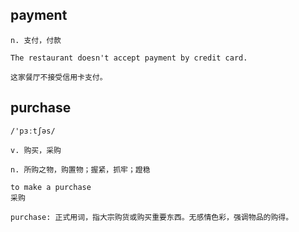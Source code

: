 ## payment
```
n. 支付，付款

The restaurant doesn't accept payment by credit card.

这家餐厅不接受信用卡支付。
```

## purchase
```
/'pɜːtʃəs/

v. 购买，采购

n. 所购之物，购置物；握紧，抓牢；蹬稳

to make a purchase
采购

purchase: 正式用词，指大宗购货或购买重要东西。无感情色彩，强调物品的购得。
```